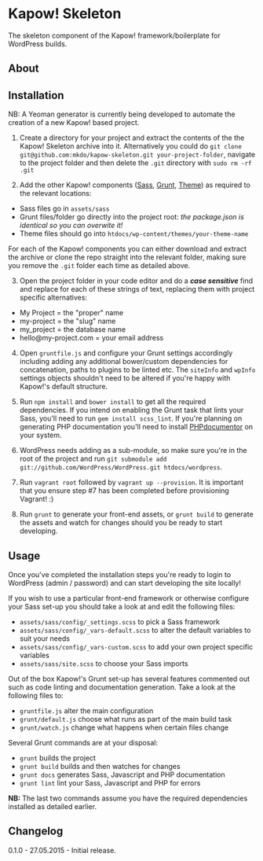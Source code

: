 # Kapow! Skeleton

The skeleton component of the Kapow! framework/boilerplate for WordPress builds.

## About



## Installation

NB: A Yeoman generator is currently being developed to automate the creation of a new Kapow! based project.

1) Create a directory for your project and extract the contents of the the Kapow! Skeleton archive into it. Alternatively you could do `git clone git@github.com:mkdo/kapow-skeleton.git your-project-folder`, navigate to the project folder and then delete the `.git` directory with `sudo rm -rf .git`

2) Add the other Kapow! components ([Sass](https://github.com/mkdo/kapow-sass), [Grunt](https://github.com/mkdo/kapow-grunt), [Theme](https://github.com/mkdo/kapow-theme)) as required to the relevant locations:

- Sass files go in `assets/sass`
- Grunt files/folder go directly into the project root: *the package.json is identical so you can overwite it!*
- Theme files should go into `htdocs/wp-content/themes/your-theme-name`

For each of the Kapow! components you can either download and extract the archive or clone the repo straight into the relevant folder, making sure you remove the `.git` folder each time as detailed above.

3) Open the project folder in your code editor and do a ***case sensitive*** find and replace for each of these strings of text, replacing them with project specific alternatives:

- My Project = the "proper" name 
- my-project = the "slug" name
- my_project = the database name 
- hello@<span></span>my-project.com = your email address

4) Open `gruntfile.js` and configure your Grunt settings accordingly including adding any additional bower/custom dependencies for concatenation, paths to plugins to be linted etc. The `siteInfo` and `wpInfo` settings objects shouldn't need to be altered if you're happy with Kapow!'s default structure.

5) Run `npm install` and `bower install` to get all the required dependencies. If you intend on enabling the Grunt task that lints your Sass, you'll need to run `gem install scss_lint`. If you're planning on generating PHP documentation you'll need to install [PHPdocumentor](http://www.phpdoc.org/docs/latest/getting-started/installing.html) on your system.

6) WordPress needs adding as a sub-module, so make sure you're in the root of the project and run `git submodule add git://github.com/WordPress/WordPress.git htdocs/wordpress`. 

7) Run `vagrant root` followed by `vagrant up --provision`. It is important that you ensure step #7 has been completed before provisioning Vagrant! :)

8) Run `grunt` to generate your front-end assets, or `grunt build` to generate the assets and watch for changes should you be ready to start developing.

## Usage

Once you've completed the installation steps you're ready to login to WordPress (admin / password) and can start developing the site locally!

If you wish to use a particular front-end framework or otherwise configure your Sass set-up you should take a look at and edit the following files:

- `assets/sass/config/_settings.scss` to pick a Sass framework
- `assets/sass/config/_vars-default.scss` to alter the default variables to suit your needs
- `assets/sass/config/_vars-custom.scss` to add your own project specific variables
- `assets/sass/site.scss` to choose your Sass imports

Out of the box Kapow!'s Grunt set-up has several features commented out such as code linting and documentation generation. Take a look at the following files to:

- `gruntfile.js` alter the main configuration
- `grunt/default.js` choose what runs as part of the main build task
- `grunt/watch.js` change what happens when certain files change

Several Grunt commands are at your disposal:

- `grunt` builds the project
- `grunt build` builds and then watches for changes
- `grunt docs` generates Sass, Javascript and PHP documentation
- `grunt lint` lint your Sass, Javascript and PHP for errors

**NB:** The last two commands assume you have the required dependencies installed as detailed earlier.

## Changelog

0.1.0 - 27.05.2015 - Initial release.
